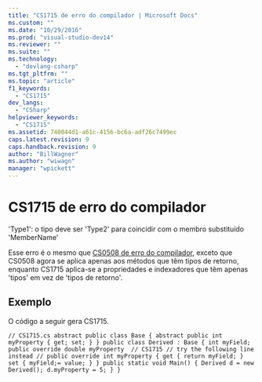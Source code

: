 ```yaml
---
title: "CS1715 de erro do compilador | Microsoft Docs"
ms.custom: ""
ms.date: "10/29/2016"
ms.prod: "visual-studio-dev14"
ms.reviewer: ""
ms.suite: ""
ms.technology: 
  - "devlang-csharp"
ms.tgt_pltfrm: ""
ms.topic: "article"
f1_keywords: 
  - "CS1715"
dev_langs: 
  - "CSharp"
helpviewer_keywords: 
  - "CS1715"
ms.assetid: 740044d1-a61c-4156-bc6a-adf26c7499ec
caps.latest.revision: 9
caps.handback.revision: 9
author: "BillWagner"
ms.author: "wiwagn"
manager: "wpickett"
---
```

# CS1715 de erro do compilador
'Type1': o tipo deve ser 'Type2' para coincidir com o membro substituído 'MemberName'  
  
 Esse erro é o mesmo que [CS0508 de erro do compilador](../../csharp/misc/cs0508.md), exceto que CS0508 agora se aplica apenas aos métodos que têm tipos de retorno, enquanto CS1715 aplica\-se a propriedades e indexadores que têm apenas 'tipos' em vez de 'tipos de retorno'.  
  
## Exemplo  
 O código a seguir gera CS1715.  
  
```  
// CS1715.cs abstract public class Base { abstract public int myProperty { get; set; } } public class Derived : Base { int myField; public override double myProperty  // CS1715 // try the following line instead // public override int myProperty { get { return myField; } set { myField;= value; } } public static void Main() { Derived d = new Derived(); d.myProperty = 5; } }  
```